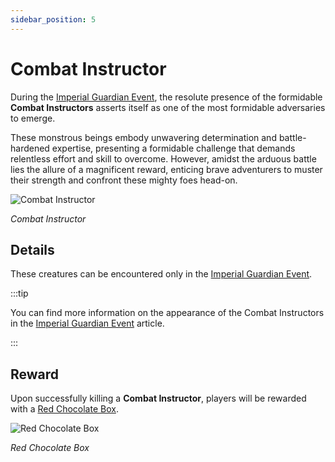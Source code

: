 ```yaml
---
sidebar_position: 5
---
```


# Combat Instructor

During the [Imperial Guardian Event](/events/imperial-guardian), the resolute presence of the formidable **Combat Instructors** asserts itself as one of the most formidable adversaries to emerge.

These monstrous beings embody unwavering determination and battle-hardened expertise, presenting a formidable challenge that demands relentless effort and skill to overcome. However, amidst the arduous battle lies the allure of a magnificent reward, enticing brave adventurers to muster their strength and confront these mighty foes head-on.

![Combat Instructor](/img/monsters/special/others/combat-instructor.jpg)

_Combat Instructor_

## Details

These creatures can be encountered only in the [Imperial Guardian Event](/events/imperial-guardian).

:::tip

You can find more information on the appearance of the Combat Instructors in the [Imperial Guardian Event](/events/imperial-guardian) article.

:::

## Reward

Upon successfully killing a **Combat Instructor**, players will be rewarded with a [Red Chocolate Box](/items/item-bags/exc/red-chocolate-box).

![Red Chocolate Box](/img/items/item-bags/red-chocolate-box.png)

_Red Chocolate Box_